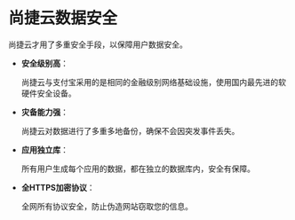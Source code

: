 # 尚捷云数据安全



尚捷云才用了多重安全手段，以保障用户数据安全。



- **安全级别高**：

  尚捷云与支付宝采用的是相同的金融级别网络基础设施，使用国内最先进的软硬件安全设备。

- **灾备能力强**：

  尚捷云对数据进行了多重多地备份，确保不会因突发事件丢失。

- **应用独立库**：

  所有用户生成每个应用的数据，都在独立的数据库内，安全有保障。

- **全HTTPS加密协议**：

  全网所有协议安全，防止伪造网站窃取您的信息。